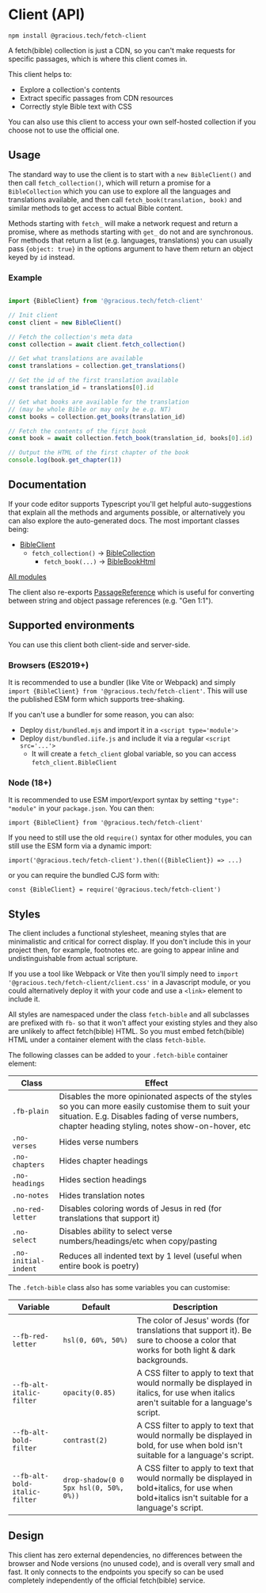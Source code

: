 
# Client (API)

`npm install @gracious.tech/fetch-client`

A fetch(bible) collection is just a CDN, so you can't make requests for specific passages, which is where this client comes in.

This client helps to:
 * Explore a collection's contents
 * Extract specific passages from CDN resources
 * Correctly style Bible text with CSS

You can also use this client to access your own self-hosted collection if you choose not to use the official one.


## Usage

The standard way to use the client is to start with a `new BibleClient()` and then call `fetch_collection()`, which will return a promise for a `BibleCollection` which you can use to explore all the languages and translations available, and then call `fetch_book(translation, book)` and similar methods to get access to actual Bible content.

Methods starting with `fetch_` will make a network request and return a promise, where as methods starting with `get_` do not and are synchronous. For methods that return a list (e.g. languages, translations) you can usually pass `{object: true}` in the options argument to have them return an object keyed by `id` instead.


### Example

```typescript

import {BibleClient} from '@gracious.tech/fetch-client'

// Init client
const client = new BibleClient()

// Fetch the collection's meta data
const collection = await client.fetch_collection()

// Get what translations are available
const translations = collection.get_translations()

// Get the id of the first translation available
const translation_id = translations[0].id

// Get what books are available for the translation
// (may be whole Bible or may only be e.g. NT)
const books = collection.get_books(translation_id)

// Fetch the contents of the first book
const book = await collection.fetch_book(translation_id, books[0].id)

// Output the HTML of the first chapter of the book
console.log(book.get_chapter(1))

```

<p><VPButton href='/access/client/example/' text="See more detailed example"></VPButton></p>


## Documentation

If your code editor supports Typescript you'll get helpful auto-suggestions that explain all the methods and arguments possible, or alternatively you can also explore the auto-generated docs. The most important classes being:

 * [BibleClient](/access/client/api/classes/client.BibleClient)
    * `fetch_collection()` -> [BibleCollection](/access/client/api/classes/collection.BibleCollection)
        * `fetch_book(...)` -> [BibleBookHtml](/access/client/api/classes/book.BibleBookHtml)

[All modules](/access/client/api/)

The client also re-exports [PassageReference](https://github.com/gracious-tech/fetch/tree/master/references) which is useful for converting between string and object passage references (e.g. "Gen 1:1").


## Supported environments

You can use this client both client-side and server-side.

### Browsers (ES2019+)

It is recommended to use a bundler (like Vite or Webpack) and simply `import {BibleClient} from '@gracious.tech/fetch-client'`. This will use the published ESM form which supports tree-shaking.

If you can't use a bundler for some reason, you can also:

 * Deploy `dist/bundled.mjs` and import it in a `<script type='module'>`
 * Deploy `dist/bundled.iife.js` and include it via a regular `<script src='...'>`
    * It will create a `fetch_client` global variable, so you can access `fetch_client.BibleClient`

### Node (18+)

It is recommended to use ESM import/export syntax by setting `"type": "module"` in your `package.json`. You can then:

`import {BibleClient} from '@gracious.tech/fetch-client'`

If you need to still use the old `require()` syntax for other modules, you can still use the ESM form via a dynamic import:

`import('@gracious.tech/fetch-client').then(({BibleClient}) => ...)`

or you can require the bundled CJS form with:

`const {BibleClient} = require('@gracious.tech/fetch-client')`


## Styles
The client includes a functional stylesheet, meaning styles that are minimalistic and critical for correct display. If you don't include this in your project then, for example, footnotes etc. are going to appear inline and undistinguishable from actual scripture.

If you use a tool like Webpack or Vite then you'll simply need to `import '@gracious.tech/fetch-client/client.css'` in a Javascript module, or you could alternatively deploy it with your code and use a `<link>` element to include it.

All styles are namespaced under the class `fetch-bible` and all subclasses are prefixed with `fb-` so that it won't affect your existing styles and they also are unlikely to affect fetch(bible) HTML. So you must embed fetch(bible) HTML under a container element with the class `fetch-bible`.

The following classes can be added to your `.fetch-bible` container element:

Class               | Effect
| -                 | -
`.fb-plain`         | Disables the more opinionated aspects of the styles so you can more easily customise them to suit your situation. E.g. Disables fading of verse numbers, chapter heading styling, notes show-on-hover, etc
`.no-verses`     | Hides verse numbers
`.no-chapters`   | Hides chapter headings
`.no-headings`   | Hides section headings
`.no-notes`      | Hides translation notes
`.no-red-letter` | Disables coloring words of Jesus in red (for translations that support it)
`.no-select`     | Disables ability to select verse numbers/headings/etc when copy/pasting
`.no-initial-indent` | Reduces all indented text by 1 level (useful when entire book is poetry)

The `.fetch-bible` class also has some variables you can customise:

Variable                        | Default           | Description
| -                             | -                 | -
`--fb-red-letter`               | `hsl(0, 60%, 50%)`| The color of Jesus' words (for translations that support it). Be sure to choose a color that works for both light & dark backgrounds.
`--fb-alt-italic-filter`        | `opacity(0.85)`   | A CSS filter to apply to text that would normally be displayed in italics, for use when italics aren't suitable for a language's script.
`--fb-alt-bold-filter`          | `contrast(2)`     | A CSS filter to apply to text that would normally be displayed in bold, for use when bold isn't suitable for a language's script.
`--fb-alt-bold-italic-filter`   | `drop-shadow(0 0 5px hsl(0, 50%, 0%))` | A CSS filter to apply to text that would normally be displayed in bold+italics, for use when bold+italics isn't suitable for a language's script.


## Design
This client has zero external dependencies, no differences between the browser and Node versions (no unused code), and is overall very small and fast. It only connects to the endpoints you specify so can be used completely independently of the official fetch(bible) service.
